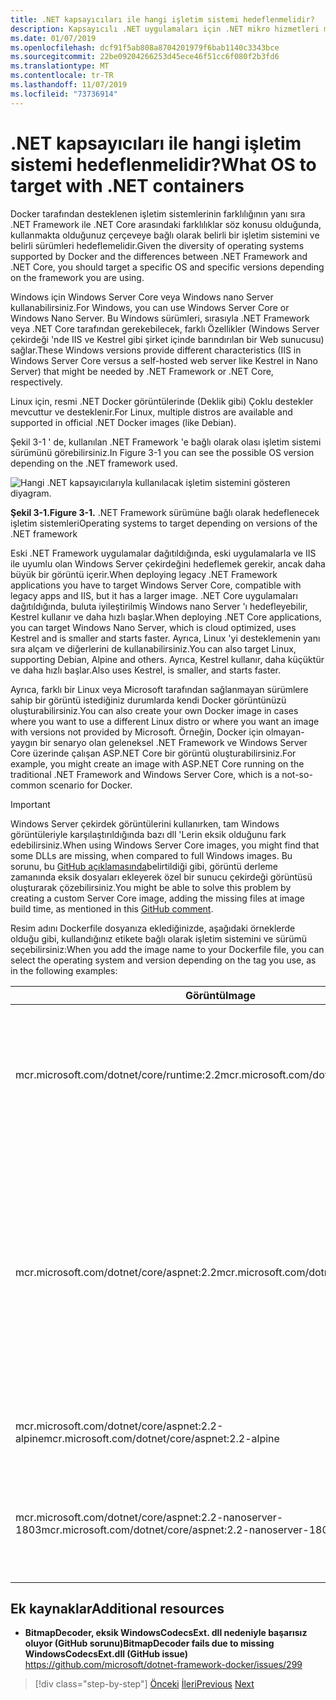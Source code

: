 ```yaml
---
title: .NET kapsayıcıları ile hangi işletim sistemi hedeflenmelidir?
description: Kapsayıcılı .NET uygulamaları için .NET mikro hizmetleri mimarisi | .NET kapsayıcıları ile hedef işletim sistemi
ms.date: 01/07/2019
ms.openlocfilehash: dcf91f5ab808a8704201979f6bab1140c3343bce
ms.sourcegitcommit: 22be09204266253d45ece46f51cc6f080f2b3fd6
ms.translationtype: MT
ms.contentlocale: tr-TR
ms.lasthandoff: 11/07/2019
ms.locfileid: "73736914"
---
```

# <a name="what-os-to-target-with-net-containers"></a><span data-ttu-id="32843-103">.NET kapsayıcıları ile hangi işletim sistemi hedeflenmelidir?</span><span class="sxs-lookup"><span data-stu-id="32843-103">What OS to target with .NET containers</span></span>

<span data-ttu-id="32843-104">Docker tarafından desteklenen işletim sistemlerinin farklılığının yanı sıra .NET Framework ile .NET Core arasındaki farklılıklar söz konusu olduğunda, kullanmakta olduğunuz çerçeveye bağlı olarak belirli bir işletim sistemini ve belirli sürümleri hedeflemelidir.</span><span class="sxs-lookup"><span data-stu-id="32843-104">Given the diversity of operating systems supported by Docker and the differences between .NET Framework and .NET Core, you should target a specific OS and specific versions depending on the framework you are using.</span></span>

<span data-ttu-id="32843-105">Windows için Windows Server Core veya Windows nano Server kullanabilirsiniz.</span><span class="sxs-lookup"><span data-stu-id="32843-105">For Windows, you can use Windows Server Core or Windows Nano Server.</span></span> <span data-ttu-id="32843-106">Bu Windows sürümleri, sırasıyla .NET Framework veya .NET Core tarafından gerekebilecek, farklı Özellikler (Windows Server çekirdeği 'nde IIS ve Kestrel gibi şirket içinde barındırılan bir Web sunucusu) sağlar.</span><span class="sxs-lookup"><span data-stu-id="32843-106">These Windows versions provide different characteristics (IIS in Windows Server Core versus a self-hosted web server like Kestrel in Nano Server) that might be needed by .NET Framework or .NET Core, respectively.</span></span>

<span data-ttu-id="32843-107">Linux için, resmi .NET Docker görüntülerinde (Deklik gibi) Çoklu destekler mevcuttur ve desteklenir.</span><span class="sxs-lookup"><span data-stu-id="32843-107">For Linux, multiple distros are available and supported in official .NET Docker images (like Debian).</span></span>

<span data-ttu-id="32843-108">Şekil 3-1 ' de, kullanılan .NET Framework 'e bağlı olarak olası işletim sistemi sürümünü görebilirsiniz.</span><span class="sxs-lookup"><span data-stu-id="32843-108">In Figure 3-1 you can see the possible OS version depending on the .NET framework used.</span></span>

![Hangi .NET kapsayıcılarıyla kullanılacak işletim sistemini gösteren diyagram.](./media/net-container-os-targets/targeting-operating-systems.png)

<span data-ttu-id="32843-110">**Şekil 3-1.**</span><span class="sxs-lookup"><span data-stu-id="32843-110">**Figure 3-1.**</span></span> <span data-ttu-id="32843-111">.NET Framework sürümüne bağlı olarak hedeflenecek işletim sistemleri</span><span class="sxs-lookup"><span data-stu-id="32843-111">Operating systems to target depending on versions of the .NET framework</span></span>

<span data-ttu-id="32843-112">Eski .NET Framework uygulamalar dağıtıldığında, eski uygulamalarla ve IIS ile uyumlu olan Windows Server çekirdeğini hedeflemek gerekir, ancak daha büyük bir görüntü içerir.</span><span class="sxs-lookup"><span data-stu-id="32843-112">When deploying legacy .NET Framework applications you have to target Windows Server Core, compatible with legacy apps and IIS, but it has a larger image.</span></span> <span data-ttu-id="32843-113">.NET Core uygulamaları dağıtıldığında, buluta iyileştirilmiş Windows nano Server 'ı hedefleyebilir, Kestrel kullanır ve daha hızlı başlar.</span><span class="sxs-lookup"><span data-stu-id="32843-113">When deploying .NET Core applications, you can target Windows Nano Server, which is cloud optimized, uses Kestrel and is smaller and starts faster.</span></span> <span data-ttu-id="32843-114">Ayrıca, Linux 'yi desteklemenin yanı sıra alçam ve diğerlerini de kullanabilirsiniz.</span><span class="sxs-lookup"><span data-stu-id="32843-114">You can also target Linux, supporting Debian, Alpine and others.</span></span> <span data-ttu-id="32843-115">Ayrıca, Kestrel kullanır, daha küçüktür ve daha hızlı başlar.</span><span class="sxs-lookup"><span data-stu-id="32843-115">Also uses Kestrel, is smaller, and starts faster.</span></span>

<span data-ttu-id="32843-116">Ayrıca, farklı bir Linux veya Microsoft tarafından sağlanmayan sürümlere sahip bir görüntü istediğiniz durumlarda kendi Docker görüntünüzü oluşturabilirsiniz.</span><span class="sxs-lookup"><span data-stu-id="32843-116">You can also create your own Docker image in cases where you want to use a different Linux distro or where you want an image with versions not provided by Microsoft.</span></span> <span data-ttu-id="32843-117">Örneğin, Docker için olmayan-yaygın bir senaryo olan geleneksel .NET Framework ve Windows Server Core üzerinde çalışan ASP.NET Core bir görüntü oluşturabilirsiniz.</span><span class="sxs-lookup"><span data-stu-id="32843-117">For example, you might create an image with ASP.NET Core running on the traditional .NET Framework and Windows Server Core, which is a not-so-common scenario for Docker.</span></span>

> [!IMPORTANT]
> <span data-ttu-id="32843-118">Windows Server çekirdek görüntülerini kullanırken, tam Windows görüntüleriyle karşılaştırıldığında bazı dll 'Lerin eksik olduğunu fark edebilirsiniz.</span><span class="sxs-lookup"><span data-stu-id="32843-118">When using Windows Server Core images, you might find that some DLLs are missing, when compared to full Windows images.</span></span> <span data-ttu-id="32843-119">Bu sorunu, bu [GitHub açıklamasında](https://github.com/microsoft/dotnet-framework-docker/issues/299#issuecomment-511537448)belirtildiği gibi, görüntü derleme zamanında eksik dosyaları ekleyerek özel bir sunucu çekirdeği görüntüsü oluşturarak çözebilirsiniz.</span><span class="sxs-lookup"><span data-stu-id="32843-119">You might be able to solve this problem by creating a custom Server Core image, adding the missing files at image build time, as mentioned in this [GitHub comment](https://github.com/microsoft/dotnet-framework-docker/issues/299#issuecomment-511537448).</span></span>

<span data-ttu-id="32843-120">Resim adını Dockerfile dosyanıza eklediğinizde, aşağıdaki örneklerde olduğu gibi, kullandığınız etikete bağlı olarak işletim sistemini ve sürümü seçebilirsiniz:</span><span class="sxs-lookup"><span data-stu-id="32843-120">When you add the image name to your Dockerfile file, you can select the operating system and version depending on the tag you use, as in the following examples:</span></span>

| <span data-ttu-id="32843-121">Görüntü</span><span class="sxs-lookup"><span data-stu-id="32843-121">Image</span></span> | <span data-ttu-id="32843-122">Açıklamalar</span><span class="sxs-lookup"><span data-stu-id="32843-122">Comments</span></span> |
|-------|----------|
| <span data-ttu-id="32843-123">mcr.microsoft.com/dotnet/core/runtime:2.2</span><span class="sxs-lookup"><span data-stu-id="32843-123">mcr.microsoft.com/dotnet/core/runtime:2.2</span></span> | <span data-ttu-id="32843-124">.NET Core 2,2 Multi-Architecture: Docker konağına bağlı olarak Linux ve Windows nano Server 'ı destekler.</span><span class="sxs-lookup"><span data-stu-id="32843-124">.NET Core 2.2 multi-architecture: Supports Linux and Windows Nano Server depending on the Docker host.</span></span> |
| <span data-ttu-id="32843-125">mcr.microsoft.com/dotnet/core/aspnet:2.2</span><span class="sxs-lookup"><span data-stu-id="32843-125">mcr.microsoft.com/dotnet/core/aspnet:2.2</span></span> | <span data-ttu-id="32843-126">ASP.NET Core 2,2 Multi-Architecture: Docker konağına bağlı olarak Linux ve Windows nano Server 'ı destekler.</span><span class="sxs-lookup"><span data-stu-id="32843-126">ASP.NET Core 2.2 multi-architecture: Supports Linux and Windows Nano Server depending on the Docker host.</span></span> <br/> <span data-ttu-id="32843-127">Aspnetcore görüntüsünün ASP.NET Core için birkaç iyileştirmesi vardır.</span><span class="sxs-lookup"><span data-stu-id="32843-127">The aspnetcore image has a few optimizations for ASP.NET Core.</span></span> |
| <span data-ttu-id="32843-128">mcr.microsoft.com/dotnet/core/aspnet:2.2-alpine</span><span class="sxs-lookup"><span data-stu-id="32843-128">mcr.microsoft.com/dotnet/core/aspnet:2.2-alpine</span></span> | <span data-ttu-id="32843-129">.NET Core 2,2 çalışma zamanı-yalnızca Linux alp Deon</span><span class="sxs-lookup"><span data-stu-id="32843-129">.NET Core 2.2 runtime-only on Linux Alpine distro</span></span> |
| <span data-ttu-id="32843-130">mcr.microsoft.com/dotnet/core/aspnet:2.2-nanoserver-1803</span><span class="sxs-lookup"><span data-stu-id="32843-130">mcr.microsoft.com/dotnet/core/aspnet:2.2-nanoserver-1803</span></span> | <span data-ttu-id="32843-131">.NET Core 2,2 çalışma zamanı-yalnızca Windows nano Server 'da (Windows Server sürüm 1803)</span><span class="sxs-lookup"><span data-stu-id="32843-131">.NET Core 2.2 runtime-only on Windows Nano Server (Windows Server version 1803)</span></span> |

## <a name="additional-resources"></a><span data-ttu-id="32843-132">Ek kaynaklar</span><span class="sxs-lookup"><span data-stu-id="32843-132">Additional resources</span></span>

- <span data-ttu-id="32843-133">**BitmapDecoder, eksik WindowsCodecsExt. dll nedeniyle başarısız oluyor (GitHub sorunu)**</span><span class="sxs-lookup"><span data-stu-id="32843-133">**BitmapDecoder fails due to missing WindowsCodecsExt.dll (GitHub issue)**</span></span>  
  <https://github.com/microsoft/dotnet-framework-docker/issues/299>

> [!div class="step-by-step"]
> <span data-ttu-id="32843-134">[Önceki](container-framework-choice-factors.md)
> [İleri](official-net-docker-images.md)</span><span class="sxs-lookup"><span data-stu-id="32843-134">[Previous](container-framework-choice-factors.md)
[Next](official-net-docker-images.md)</span></span>
